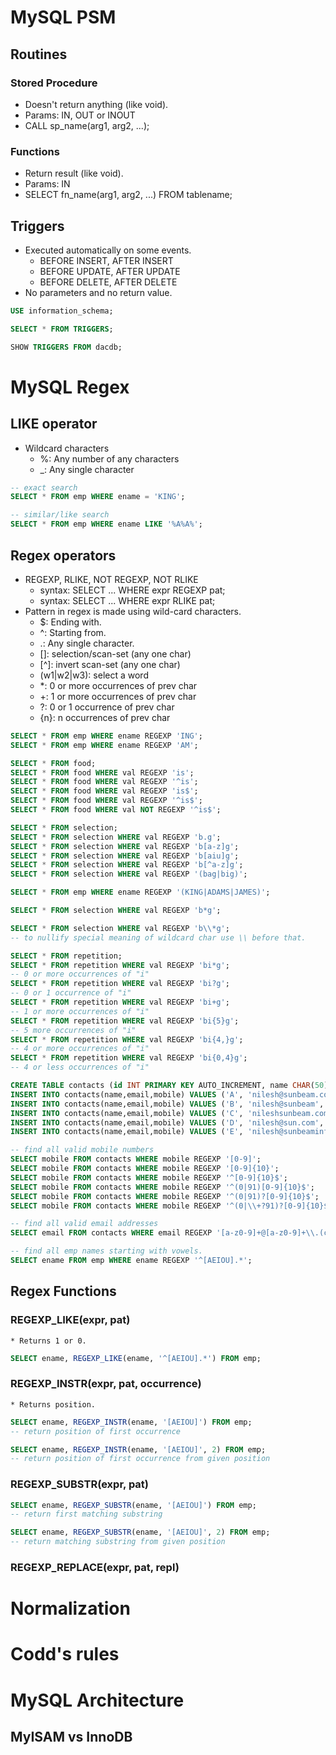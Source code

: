 # MySQL PSM

## Routines

### Stored Procedure
* Doesn't return anything (like void).
* Params: IN, OUT or INOUT
* CALL sp_name(arg1, arg2, ...);

### Functions
* Return result (like void).
* Params: IN
* SELECT fn_name(arg1, arg2, ...) FROM tablename;

## Triggers
* Executed automatically on some events.
    * BEFORE INSERT, AFTER INSERT
    * BEFORE UPDATE, AFTER UPDATE
    * BEFORE DELETE, AFTER DELETE
* No parameters and no return value.

```SQL
USE information_schema;

SELECT * FROM TRIGGERS;

SHOW TRIGGERS FROM dacdb;
```

# MySQL Regex

## LIKE operator
* Wildcard characters
    * %: Any number of any characters
    * _: Any single character

```SQL
-- exact search
SELECT * FROM emp WHERE ename = 'KING';

-- similar/like search
SELECT * FROM emp WHERE ename LIKE '%A%A%';
```

## Regex operators
* REGEXP, RLIKE, NOT REGEXP, NOT RLIKE
    * syntax: SELECT ... WHERE expr REGEXP pat;
    * syntax: SELECT ... WHERE expr RLIKE pat;
* Pattern in regex is made using wild-card characters.
    * $: Ending with.
    * ^: Starting from.
    * .: Any single character.
    * []: selection/scan-set (any one char)
    * [^]: invert scan-set (any one char)
    * (w1|w2|w3): select a word
    * *: 0 or more occurrences of prev char
    * +: 1 or more occurrences of prev char
    * ?: 0 or 1 occurrence of prev char
    * {n}: n occurrences of prev char
    
```SQL
SELECT * FROM emp WHERE ename REGEXP 'ING';
SELECT * FROM emp WHERE ename REGEXP 'AM';

SELECT * FROM food;
SELECT * FROM food WHERE val REGEXP 'is';
SELECT * FROM food WHERE val REGEXP '^is';
SELECT * FROM food WHERE val REGEXP 'is$';
SELECT * FROM food WHERE val REGEXP '^is$';
SELECT * FROM food WHERE val NOT REGEXP '^is$';

SELECT * FROM selection;
SELECT * FROM selection WHERE val REGEXP 'b.g';
SELECT * FROM selection WHERE val REGEXP 'b[a-z]g';
SELECT * FROM selection WHERE val REGEXP 'b[aiu]g';
SELECT * FROM selection WHERE val REGEXP 'b[^a-z]g';
SELECT * FROM selection WHERE val REGEXP '(bag|big)';

SELECT * FROM emp WHERE ename REGEXP '(KING|ADAMS|JAMES)';

SELECT * FROM selection WHERE val REGEXP 'b*g';

SELECT * FROM selection WHERE val REGEXP 'b\\*g';
-- to nullify special meaning of wildcard char use \\ before that.

SELECT * FROM repetition;
SELECT * FROM repetition WHERE val REGEXP 'bi*g';
-- 0 or more occurrences of "i"
SELECT * FROM repetition WHERE val REGEXP 'bi?g';
-- 0 or 1 occurrence of "i"
SELECT * FROM repetition WHERE val REGEXP 'bi+g';
-- 1 or more occurrences of "i"
SELECT * FROM repetition WHERE val REGEXP 'bi{5}g';
-- 5 more occurrences of "i"
SELECT * FROM repetition WHERE val REGEXP 'bi{4,}g';
-- 4 or more occurrences of "i"
SELECT * FROM repetition WHERE val REGEXP 'bi{0,4}g';
-- 4 or less occurrences of "i"
```

```SQL
CREATE TABLE contacts (id INT PRIMARY KEY AUTO_INCREMENT, name CHAR(50), email CHAR(30), mobile CHAR(16));
INSERT INTO contacts(name,email,mobile) VALUES ('A', 'nilesh@sunbeam.com', '9527331338');
INSERT INTO contacts(name,email,mobile) VALUES ('B', 'nilesh@sunbeam', '919527331338');
INSERT INTO contacts(name,email,mobile) VALUES ('C', 'nileshsunbeam.com', '09527331338');
INSERT INTO contacts(name,email,mobile) VALUES ('D', 'nilesh@sun.com', '982201234');
INSERT INTO contacts(name,email,mobile) VALUES ('E', 'nilesh@sunbeaminfo.com', '98220123456');

-- find all valid mobile numbers
SELECT mobile FROM contacts WHERE mobile REGEXP '[0-9]';
SELECT mobile FROM contacts WHERE mobile REGEXP '[0-9]{10}';
SELECT mobile FROM contacts WHERE mobile REGEXP '^[0-9]{10}$';
SELECT mobile FROM contacts WHERE mobile REGEXP '^(0|91)[0-9]{10}$';
SELECT mobile FROM contacts WHERE mobile REGEXP '^(0|91)?[0-9]{10}$';
SELECT mobile FROM contacts WHERE mobile REGEXP '^(0|\\+?91)?[0-9]{10}$';

-- find all valid email addresses
SELECT email FROM contacts WHERE email REGEXP '[a-z0-9]+@[a-z0-9]+\\.(com|net|org)';

-- find all emp names starting with vowels.
SELECT ename FROM emp WHERE ename REGEXP '^[AEIOU].*';
```

## Regex Functions
### REGEXP_LIKE(expr, pat)
    * Returns 1 or 0.

```SQL
SELECT ename, REGEXP_LIKE(ename, '^[AEIOU].*') FROM emp;
```

### REGEXP_INSTR(expr, pat, occurrence)
    * Returns position.

```SQL
SELECT ename, REGEXP_INSTR(ename, '[AEIOU]') FROM emp;
-- return position of first occurrence

SELECT ename, REGEXP_INSTR(ename, '[AEIOU]', 2) FROM emp;
-- return position of first occurrence from given position
```

### REGEXP_SUBSTR(expr, pat)

```SQL
SELECT ename, REGEXP_SUBSTR(ename, '[AEIOU]') FROM emp;
-- return first matching substring

SELECT ename, REGEXP_SUBSTR(ename, '[AEIOU]', 2) FROM emp;
-- return matching substring from given position
```

### REGEXP_REPLACE(expr, pat, repl)

# Normalization

# Codd's rules

# MySQL Architecture

## MyISAM vs InnoDB
